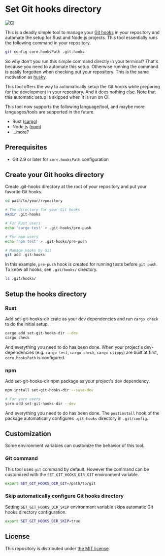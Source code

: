 Set Git hooks directory
=======================
[![CI][ci-badge]][ci]

This is a deadly simple tool to manage your [Git hooks][hooks] in your repository and automate the setup for Rust and
Node.js projects. This tool essentially runs the following command in your repository.

```sh
git config core.hooksPath .git-hooks
```

So why don't you run this simple command directly in your terminal? That's because you need to automate this setup.
Otherwise running the command is easily forgotten when checking out your repository. This is the same motivation as
[husky][].

This tool offers the way to automatically setup the Git hooks while preparing for the development in your repository.
And it does nothing else. Note that this automatic setup is skipped when it is run on CI.

This tool now supports the following language/tool, and maybe more languages/tools are supported in the future.

- Rust ([cargo][])
- Node.js ([npm][])
- ...more?

## Prerequisites

- Git 2.9 or later for `core.hooksPath` configuration

## Create your Git hooks directory

Create .git-hooks directory at the root of your repository and put your favorite Git hooks.

```sh
cd path/to/your/repository

# The directory for your Git hooks
mkdir .git-hooks

# For Rust users
echo 'cargo test' > .git-hooks/pre-push

# For npm users
echo 'npm test' > .git-hooks/pre-push

# Manage hooks by Git
git add .git-hooks
```

In this example, `pre-push` hook is created for running tests before `git push`. To know all hooks, see `.git/hooks/`
directory.

```sh
ls .git/hooks/
```

## Setup the hooks directory

### Rust

Add set-git-hooks-dir crate as your dev dependencies and run `cargo check` to do the initial setup.

```sh
cargo add set-git-hooks-dir --dev
cargo check
```

And everything you need to do has been done. When your project's dev-dependencies (e.g. `cargo test`, `cargo check`,
`cargo clippy`) are built at first, `core.hooksPath` is configured.

### npm

Add set-git-hooks-dir npm package as your project's dev dependency.

```sh
npm install set-git-hooks-dir --save-dev

# For yarn users
yarn add set-git-hooks-dir --dev
```

And everything you need to do has been done. The `postinstall` hook of the package automatically configures
`.git-hooks` directory in `.git/config`.

## Customization

Some environment variables can customize the behavior of this tool.

### Git command

This tool uses `git` command by default. However the command can be customized with the `SET_GIT_HOOKS_DIR_GIT`
environment variable.

```sh
export SET_GIT_HOOKS_DIR_GIT=/path/to/git
```

### Skip automatically configure Git hooks directory

Setting `SET_GIT_HOOKS_DIR_SKIP` environment variable skips automatic Git hooks directory configuration.

```sh
export SET_GIT_HOOKS_DIR_SKIP=true
```

## License

This repository is distributed under [the MIT license](LICENSE).


[ci-badge]: https://github.com/rhysd/set-git-hooks-dir/actions/workflows/ci.yaml/badge.svg
[ci]: https://github.com/rhysd/set-git-hooks-dir/actions/workflows/ci.yaml
[hooks]: https://git-scm.com/docs/githooks
[cargo]: https://doc.rust-lang.org/cargo/
[npm]: https://www.npmjs.com/
[husky]: https://typicode.github.io/husky/
[build-script]: https://doc.rust-lang.org/cargo/reference/build-scripts.html
[cfg]: https://doc.rust-lang.org/reference/conditional-compilation.html

